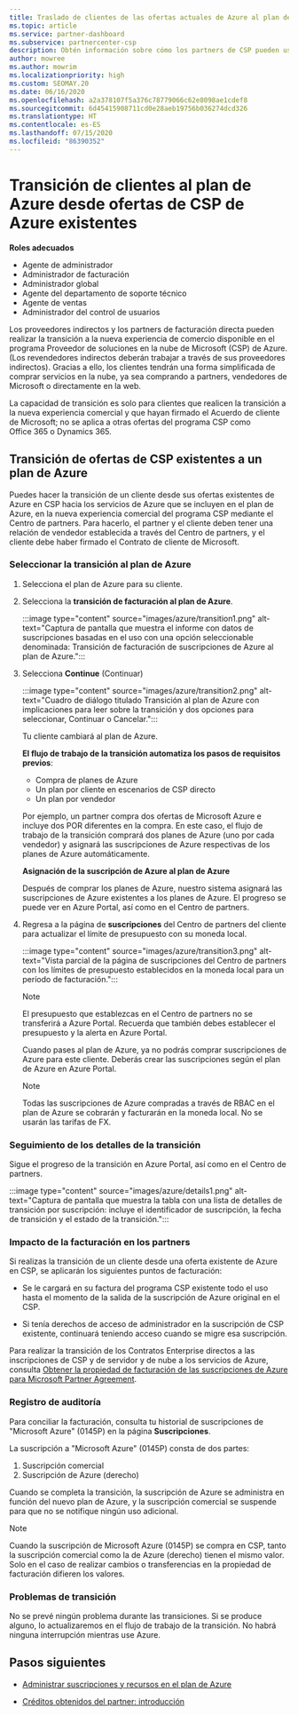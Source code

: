 ```yaml
---
title: Traslado de clientes de las ofertas actuales de Azure al plan de Azure
ms.topic: article
ms.service: partner-dashboard
ms.subservice: partnercenter-csp
description: Obtén información sobre cómo los partners de CSP pueden usar el Centro de partners para trasladar a los clientes de las ofertas de CSP de Azure existentes a los servicios de Azure en el plan de Azure.
author: mowree
ms.author: mowrim
ms.localizationpriority: high
ms.custom: SEOMAY.20
ms.date: 06/16/2020
ms.openlocfilehash: a2a378107f5a376c78779066c62e8098ae1cdef8
ms.sourcegitcommit: 6d45415908711cd0e28aeb19756b036274dcd326
ms.translationtype: HT
ms.contentlocale: es-ES
ms.lasthandoff: 07/15/2020
ms.locfileid: "86390352"
---
```

# <a name="transition-customers-to-azure-plan-from-existing-csp-azure-offers"></a>Transición de clientes al plan de Azure desde ofertas de CSP de Azure existentes

**Roles adecuados**

- Agente de administrador
- Administrador de facturación
- Administrador global
- Agente del departamento de soporte técnico
- Agente de ventas
- Administrador del control de usuarios

Los proveedores indirectos y los partners de facturación directa pueden realizar la transición a la nueva experiencia de comercio disponible en el programa Proveedor de soluciones en la nube de Microsoft (CSP) de Azure. (Los revendedores indirectos deberán trabajar a través de sus proveedores indirectos). Gracias a ello, los clientes tendrán una forma simplificada de comprar servicios en la nube, ya sea comprando a partners, vendedores de Microsoft o directamente en la web.

La capacidad de transición es solo para clientes que realicen la transición a la nueva experiencia comercial y que hayan firmado el Acuerdo de cliente de Microsoft; no se aplica a otras ofertas del programa CSP como Office 365 o Dynamics 365.

## <a name="transition-existing-csp-offers-to-an-azure-plan"></a>Transición de ofertas de CSP existentes a un plan de Azure

Puedes hacer la transición de un cliente desde sus ofertas existentes de Azure en CSP hacia los servicios de Azure que se incluyen en el plan de Azure, en la nueva experiencia comercial del programa CSP mediante el Centro de partners. Para hacerlo, el partner y el cliente deben tener una relación de vendedor establecida a través del Centro de partners, y el cliente debe haber firmado el Contrato de cliente de Microsoft.

### <a name="select-transition-to-azure-plan"></a>Seleccionar la transición al plan de Azure

1. Selecciona el plan de Azure para su cliente.

2. Selecciona la **transición de facturación al plan de Azure**.

   :::image type="content" source="images/azure/transition1.png" alt-text="Captura de pantalla que muestra el informe con datos de suscripciones basadas en el uso con una opción seleccionable denominada: Transición de facturación de suscripciones de Azure al plan de Azure.":::

3. Selecciona **Continue** (Continuar)

   :::image type="content" source="images/azure/transition2.png" alt-text="Cuadro de diálogo titulado Transición al plan de Azure con implicaciones para leer sobre la transición y dos opciones para seleccionar, Continuar o Cancelar.":::

   Tu cliente cambiará al plan de Azure.

   **El flujo de trabajo de la transición automatiza los pasos de requisitos previos**:

   - Compra de planes de Azure
   - Un plan por cliente en escenarios de CSP directo  
   - Un plan por vendedor  

   Por ejemplo, un partner compra dos ofertas de Microsoft Azure e incluye dos POR diferentes en la compra. En este caso, el flujo de trabajo de la transición comprará dos planes de Azure (uno por cada vendedor) y asignará las suscripciones de Azure respectivas de los planes de Azure automáticamente.  

   **Asignación de la suscripción de Azure al plan de Azure**

   Después de comprar los planes de Azure, nuestro sistema asignará las suscripciones de Azure existentes a los planes de Azure. El progreso se puede ver en Azure Portal, así como en el Centro de partners.

4. Regresa a la página de **suscripciones**  del Centro de partners del cliente para actualizar el límite de presupuesto con su moneda local.

   :::image type="content" source="images/azure/transition3.png" alt-text="Vista parcial de la página de suscripciones del Centro de partners con los límites de presupuesto establecidos en la moneda local para un período de facturación.":::

   >[!NOTE]
   >El presupuesto que establezcas en el Centro de partners no se transferirá a Azure Portal. Recuerda que también debes establecer el presupuesto y la alerta en Azure Portal.

   Cuando pases al plan de Azure, ya no podrás comprar suscripciones de Azure para este cliente. Deberás crear las suscripciones según el plan de Azure en Azure Portal.

   >[!NOTE]
   > Todas las suscripciones de Azure compradas a través de RBAC en el plan de Azure se cobrarán y facturarán en la moneda local. No se usarán las tarifas de FX.

### <a name="track-your-transition-details"></a>Seguimiento de los detalles de la transición

Sigue el progreso de la transición en Azure Portal, así como en el Centro de partners.

:::image type="content" source="images/azure/details1.png" alt-text="Captura de pantalla que muestra la tabla con una lista de detalles de transición por suscripción: incluye el identificador de suscripción, la fecha de transición y el estado de la transición.":::

### <a name="billing-impact-to-partners"></a>Impacto de la facturación en los partners

Si realizas la transición de un cliente desde una oferta existente de Azure en CSP, se aplicarán los siguientes puntos de facturación:

- Se le cargará en su factura del programa CSP existente todo el uso hasta el momento de la salida de la suscripción de Azure original en el CSP.

- Si tenía derechos de acceso de administrador en la suscripción de CSP existente, continuará teniendo acceso cuando se migre esa suscripción.

Para realizar la transición de los Contratos Enterprise directos a las inscripciones de CSP y de servidor y de nube a los servicios de Azure, consulta [Obtener la propiedad de facturación de las suscripciones de Azure para Microsoft Partner Agreement](https://docs.microsoft.com/azure/billing/mpa-request-ownership).

### <a name="audit-log"></a>Registro de auditoría

Para conciliar la facturación, consulta tu historial de suscripciones de "Microsoft Azure" (0145P) en la página **Suscripciones**.

La suscripción a "Microsoft Azure" (0145P) consta de dos partes:

1. Suscripción comercial
2. Suscripción de Azure (derecho)

Cuando se completa la transición, la suscripción de Azure se administra en función del nuevo plan de Azure, y la suscripción comercial se suspende para que no se notifique ningún uso adicional.  

>[!NOTE]
>Cuando la suscripción de Microsoft Azure (0145P) se compra en CSP, tanto la suscripción comercial como la de Azure (derecho) tienen el mismo valor. Solo en el caso de realizar cambios o transferencias en la propiedad de facturación difieren los valores.

### <a name="transition-issues"></a>Problemas de transición

No se prevé ningún problema durante las transiciones. Si se produce alguno, lo actualizaremos en el flujo de trabajo de la transición. No habrá ninguna interrupción mientras use Azure.  

## <a name="next-steps"></a>Pasos siguientes

- [Administrar suscripciones y recursos en el plan de Azure](azure-plan-manage.md)

- [Créditos obtenidos del partner: introducción](partner-earned-credit.md)

